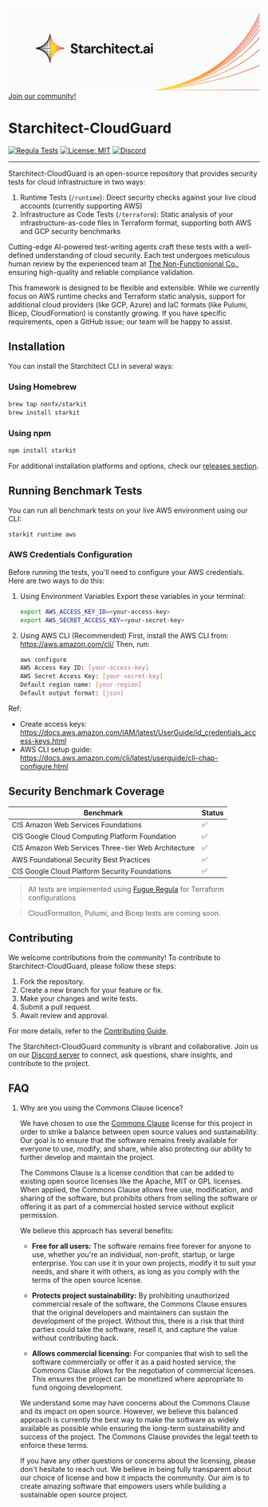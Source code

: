[![Starchitect](./assets/starchitect.png)](https://starchitect.ai)
[Join our community!](https://discord.gg/r48ZahhA)

# Starchitect-CloudGuard

[![Regula Tests](https://github.com/nonfx/starchitect-cloudguard/actions/workflows/regula-test.yml/badge.svg)](https://github.com/nonfx/starchitect-cloudguard/actions/workflows/regula-test.yml)
[![License: MIT](https://img.shields.io/badge/License-MIT-yellow.svg)](./LICENSE)
[![Discord](https://img.shields.io/discord/1306489507499216897)](https://discord.gg/r48ZahhA)

---

Starchitect-CloudGuard is an open-source repository that provides security tests for cloud infrastructure in two ways:

1. Runtime Tests (`/runtime`): Direct security checks against your live cloud accounts (currently supporting AWS)
2. Infrastructure as Code Tests (`/terraform`): Static analysis of your infrastructure-as-code files in Terraform format, supporting both AWS and GCP security benchmarks

Cutting-edge AI-powered test-writing agents craft these tests with a well-defined understanding of cloud security. Each test undergoes meticulous human review by the experienced team at [The Non-Functionional Co.](https://nonfx.com), ensuring high-quality and reliable compliance validation.

This framework is designed to be flexible and extensible. While we currently focus on AWS runtime checks and Terraform static analysis, support for additional cloud providers (like GCP, Azure) and IaC formats (like Pulumi, Bicep, CloudFormation) is constantly growing. If you have specific requirements, open a GitHub issue; our team will be happy to assist.

## Installation

You can install the Starchitect CLI in several ways:

### Using Homebrew

```bash
brew tap nonfx/starkit
brew install starkit
```

### Using npm

```bash
npm install starkit
```

For additional installation platforms and options, check our [releases section](https://github.com/nonfx/starchitect-cloudguard/releases).

## Running Benchmark Tests

You can run all benchmark tests on your live AWS environment using our CLI:

```bash
starkit runtime aws
```

### AWS Credentials Configuration

Before running the tests, you'll need to configure your AWS credentials. Here are two ways to do this:

1. Using Environment Variables
   Export these variables in your terminal:

   ```bash
   export AWS_ACCESS_KEY_ID=<your-access-key>
   export AWS_SECRET_ACCESS_KEY=<your-secret-key>
   ```

2. Using AWS CLI (Recommended)
   First, install the AWS CLI from: https://aws.amazon.com/cli/
   Then, run:
   ```bash
   aws configure
   AWS Access Key ID: [your-access-key]
   AWS Secret Access Key: [your-secret-key]
   Default region name: [your-region]
   Default output format: [json]
   ```

Ref:

- Create access keys: https://docs.aws.amazon.com/IAM/latest/UserGuide/id_credentials_access-keys.html
- AWS CLI setup guide: https://docs.aws.amazon.com/cli/latest/userguide/cli-chap-configure.html

## Security Benchmark Coverage

| Benchmark                                           | Status |
| --------------------------------------------------- | ------ |
| CIS Amazon Web Services Foundations                 | ✅     |
| CIS Google Cloud Computing Platform Foundation      | ✅     |
| CIS Amazon Web Services Three-tier Web Architecture | ✅     |
| AWS Foundational Security Best Practices            | ✅     |
| CIS Google Cloud Platform Security Foundations      | ✅     |

> All tests are implemented using [Fugue Regula](https://github.com/fugue/regula) for Terraform configurations

> CloudFormation, Pulumi, and Bicep tests are coming soon.

## Contributing

We welcome contributions from the community! To contribute to Starchitect-CloudGuard, please follow these steps:

1. Fork the repository.
2. Create a new branch for your feature or fix.
3. Make your changes and write tests.
4. Submit a pull request.
5. Await review and approval.

For more details, refer to the [Contributing Guide](CONTRIBUTING.md).

The Starchitect-CloudGuard community is vibrant and collaborative. Join us on our [Discord server](https://discord.gg/r48ZahhA) to connect, ask questions, share insights, and contribute to the project.

## FAQ

1. Why are you using the Commons Clause licence?

   We have chosen to use the [Commons Clause](https://commonsclause.com/) license for this project in order to strike a balance between open source values and sustainability. Our goal is to ensure that the software remains freely available for everyone to use, modify, and share, while also protecting our ability to further develop and maintain the project.

   The Commons Clause is a license condition that can be added to existing open source licenses like the Apache, MIT or GPL licenses. When applied, the Commons Clause allows free use, modification, and sharing of the software, but prohibits others from selling the software or offering it as part of a commercial hosted service without explicit permission.

   We believe this approach has several benefits:

   - **Free for all users:** The software remains free forever for anyone to use, whether you're an individual, non-profit, startup, or large enterprise. You can use it in your own projects, modify it to suit your needs, and share it with others, as long as you comply with the terms of the open source license.

   - **Protects project sustainability:** By prohibiting unauthorized commercial resale of the software, the Commons Clause ensures that the original developers and maintainers can sustain the development of the project. Without this, there is a risk that third parties could take the software, resell it, and capture the value without contributing back.

   - **Allows commercial licensing:** For companies that wish to sell the software commercially or offer it as a paid hosted service, the Commons Clause allows for the negotiation of commercial licenses. This ensures the project can be monetized where appropriate to fund ongoing development.

   We understand some may have concerns about the Commons Clause and its impact on open source. However, we believe this balanced approach is currently the best way to make the software as widely available as possible while ensuring the long-term sustainability and success of the project. The Commons Clause provides the legal teeth to enforce these terms.

   If you have any other questions or concerns about the licensing, please don't hesitate to reach out. We believe in being fully transparent about our choice of license and how it impacts the community. Our aim is to create amazing software that empowers users while building a sustainable open source project.
